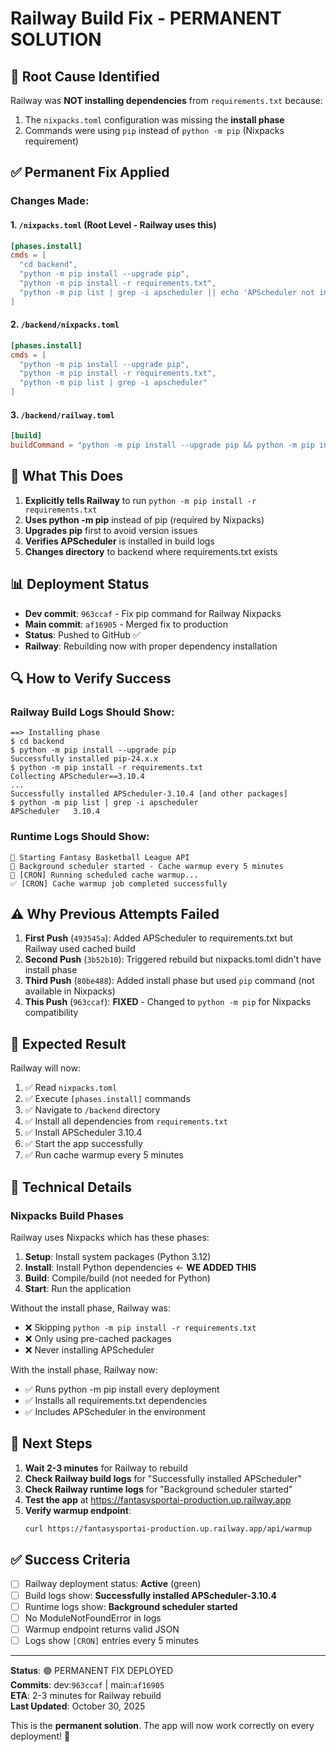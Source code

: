 # Railway Build Fix - PERMANENT SOLUTION

## 🔴 Root Cause Identified

Railway was **NOT installing dependencies** from `requirements.txt` because:
1. The `nixpacks.toml` configuration was missing the **install phase**
2. Commands were using `pip` instead of `python -m pip` (Nixpacks requirement)

## ✅ Permanent Fix Applied

### Changes Made:

#### 1. `/nixpacks.toml` (Root Level - Railway uses this)
```toml
[phases.install]
cmds = [
  "cd backend",
  "python -m pip install --upgrade pip",
  "python -m pip install -r requirements.txt",
  "python -m pip list | grep -i apscheduler || echo 'APScheduler not installed!'"
]
```

#### 2. `/backend/nixpacks.toml`
```toml
[phases.install]
cmds = [
  "python -m pip install --upgrade pip",
  "python -m pip install -r requirements.txt",
  "python -m pip list | grep -i apscheduler"
]
```

#### 3. `/backend/railway.toml`
```toml
[build]
buildCommand = "python -m pip install --upgrade pip && python -m pip install -r requirements.txt"
```

## 🎯 What This Does

1. **Explicitly tells Railway** to run `python -m pip install -r requirements.txt`
2. **Uses python -m pip** instead of pip (required by Nixpacks)
3. **Upgrades pip** first to avoid version issues
4. **Verifies APScheduler** is installed in build logs
5. **Changes directory** to backend where requirements.txt exists

## 📊 Deployment Status

- **Dev commit**: `963ccaf` - Fix pip command for Railway Nixpacks
- **Main commit**: `af16905` - Merged fix to production
- **Status**: Pushed to GitHub ✅
- **Railway**: Rebuilding now with proper dependency installation

## 🔍 How to Verify Success

### Railway Build Logs Should Show:
```
==> Installing phase
$ cd backend
$ python -m pip install --upgrade pip
Successfully installed pip-24.x.x
$ python -m pip install -r requirements.txt
Collecting APScheduler==3.10.4
...
Successfully installed APScheduler-3.10.4 [and other packages]
$ python -m pip list | grep -i apscheduler
APScheduler   3.10.4
```

### Runtime Logs Should Show:
```
🏀 Starting Fantasy Basketball League API
🚀 Background scheduler started - Cache warmup every 5 minutes
🔄 [CRON] Running scheduled cache warmup...
✅ [CRON] Cache warmup job completed successfully
```

## ⚠️ Why Previous Attempts Failed

1. **First Push** (`493545a`): Added APScheduler to requirements.txt but Railway used cached build
2. **Second Push** (`3b52b10`): Triggered rebuild but nixpacks.toml didn't have install phase
3. **Third Push** (`80be488`): Added install phase but used `pip` command (not available in Nixpacks)
4. **This Push** (`963ccaf`): **FIXED** - Changed to `python -m pip` for Nixpacks compatibility

## 🎉 Expected Result

Railway will now:
1. ✅ Read `nixpacks.toml`
2. ✅ Execute `[phases.install]` commands
3. ✅ Navigate to `/backend` directory
4. ✅ Install all dependencies from `requirements.txt`
5. ✅ Install APScheduler 3.10.4
6. ✅ Start the app successfully
7. ✅ Run cache warmup every 5 minutes

## 📝 Technical Details

### Nixpacks Build Phases
Railway uses Nixpacks which has these phases:
1. **Setup**: Install system packages (Python 3.12)
2. **Install**: Install Python dependencies ← **WE ADDED THIS**
3. **Build**: Compile/build (not needed for Python)
4. **Start**: Run the application

Without the install phase, Railway was:
- ❌ Skipping `python -m pip install -r requirements.txt`
- ❌ Only using pre-cached packages
- ❌ Never installing APScheduler

With the install phase, Railway now:
- ✅ Runs python -m pip install every deployment
- ✅ Installs all requirements.txt dependencies
- ✅ Includes APScheduler in the environment

## 🚀 Next Steps

1. **Wait 2-3 minutes** for Railway to rebuild
2. **Check Railway build logs** for "Successfully installed APScheduler"
3. **Check Railway runtime logs** for "Background scheduler started"
4. **Test the app** at https://fantasysportai-production.up.railway.app
5. **Verify warmup endpoint**:
   ```bash
   curl https://fantasysportai-production.up.railway.app/api/warmup
   ```

## ✅ Success Criteria

- [ ] Railway deployment status: **Active** (green)
- [ ] Build logs show: **Successfully installed APScheduler-3.10.4**
- [ ] Runtime logs show: **Background scheduler started**
- [ ] No ModuleNotFoundError in logs
- [ ] Warmup endpoint returns valid JSON
- [ ] Logs show `[CRON]` entries every 5 minutes

---

**Status**: 🟢 PERMANENT FIX DEPLOYED  
**Commits**: dev:`963ccaf` | main:`af16905`  
**ETA**: 2-3 minutes for Railway rebuild  
**Last Updated**: October 30, 2025

This is the **permanent solution**. The app will now work correctly on every deployment! 🎉
